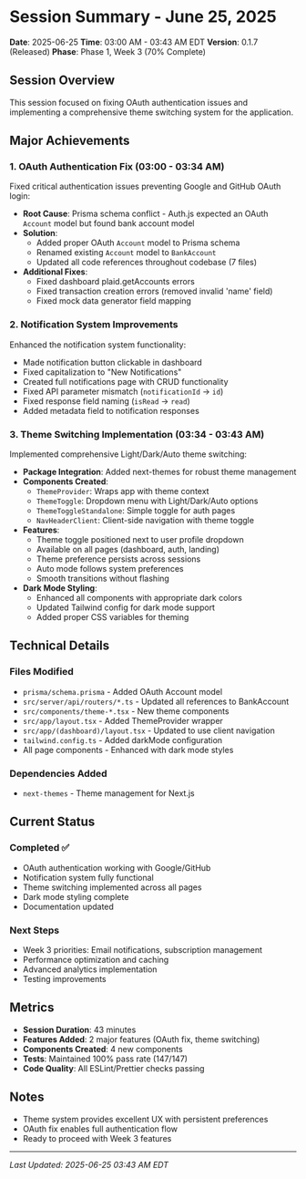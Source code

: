 # Session Summary - June 25, 2025

**Date**: 2025-06-25
**Time**: 03:00 AM - 03:43 AM EDT
**Version**: 0.1.7 (Released)
**Phase**: Phase 1, Week 3 (70% Complete)

## Session Overview

This session focused on fixing OAuth authentication issues and implementing a comprehensive theme switching system for the application.

## Major Achievements

### 1. OAuth Authentication Fix (03:00 - 03:34 AM)

Fixed critical authentication issues preventing Google and GitHub OAuth login:

- **Root Cause**: Prisma schema conflict - Auth.js expected an OAuth `Account` model but found bank account model
- **Solution**: 
  - Added proper OAuth `Account` model to Prisma schema
  - Renamed existing `Account` model to `BankAccount`
  - Updated all code references throughout codebase (7 files)
- **Additional Fixes**:
  - Fixed dashboard plaid.getAccounts errors
  - Fixed transaction creation errors (removed invalid 'name' field)
  - Fixed mock data generator field mapping

### 2. Notification System Improvements

Enhanced the notification system functionality:

- Made notification button clickable in dashboard
- Fixed capitalization to "New Notifications"
- Created full notifications page with CRUD functionality
- Fixed API parameter mismatch (`notificationId` → `id`)
- Fixed response field naming (`isRead` → `read`)
- Added metadata field to notification responses

### 3. Theme Switching Implementation (03:34 - 03:43 AM)

Implemented comprehensive Light/Dark/Auto theme switching:

- **Package Integration**: Added next-themes for robust theme management
- **Components Created**:
  - `ThemeProvider`: Wraps app with theme context
  - `ThemeToggle`: Dropdown menu with Light/Dark/Auto options
  - `ThemeToggleStandalone`: Simple toggle for auth pages
  - `NavHeaderClient`: Client-side navigation with theme toggle
- **Features**:
  - Theme toggle positioned next to user profile dropdown
  - Available on all pages (dashboard, auth, landing)
  - Theme preference persists across sessions
  - Auto mode follows system preferences
  - Smooth transitions without flashing
- **Dark Mode Styling**:
  - Enhanced all components with appropriate dark colors
  - Updated Tailwind config for dark mode support
  - Added proper CSS variables for theming

## Technical Details

### Files Modified
- `prisma/schema.prisma` - Added OAuth Account model
- `src/server/api/routers/*.ts` - Updated all references to BankAccount
- `src/components/theme-*.tsx` - New theme components
- `src/app/layout.tsx` - Added ThemeProvider wrapper
- `src/app/(dashboard)/layout.tsx` - Updated to use client navigation
- `tailwind.config.ts` - Added darkMode configuration
- All page components - Enhanced with dark mode styles

### Dependencies Added
- `next-themes` - Theme management for Next.js

## Current Status

### Completed ✅
- OAuth authentication working with Google/GitHub
- Notification system fully functional
- Theme switching implemented across all pages
- Dark mode styling complete
- Documentation updated

### Next Steps
- Week 3 priorities: Email notifications, subscription management
- Performance optimization and caching
- Advanced analytics implementation
- Testing improvements

## Metrics
- **Session Duration**: 43 minutes
- **Features Added**: 2 major features (OAuth fix, theme switching)
- **Components Created**: 4 new components
- **Tests**: Maintained 100% pass rate (147/147)
- **Code Quality**: All ESLint/Prettier checks passing

## Notes
- Theme system provides excellent UX with persistent preferences
- OAuth fix enables full authentication flow
- Ready to proceed with Week 3 features

---
*Last Updated: 2025-06-25 03:43 AM EDT*